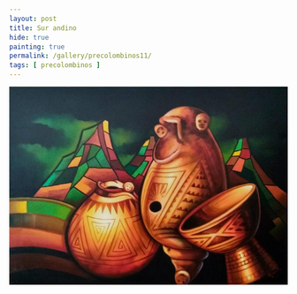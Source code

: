 ```yaml
---
layout: post
title: Sur andino
hide: true
painting: true
permalink: /gallery/precolombinos11/
tags: [ precolombinos ]
---
```


![Sur andino](/assets/img/paintings/precolomb_11.jpeg)
